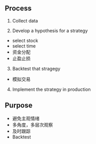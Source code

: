 
## Process
1. Collect data


2. Develop a hypothesis for a strategy
- select stock
- select time
- 资金分配
- 止盈止损


3. Backtest that stragegy
- 模拟交易

4. Implement the strategy in production


## Purpose
- 避免主观情绪
- 多角度，多层次观察
- 及时跟踪
- Backtest




